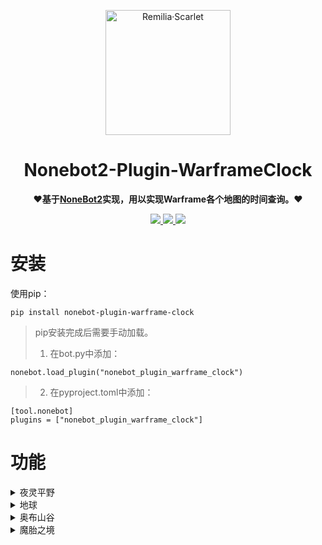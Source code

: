 <p align="center">
	<a href="https://github.com/axStar/WarframeQQbot_RemiliaScarlet">
		<img src="https://s3.bmp.ovh/imgs/2022/05/26/c0293edb48a8333f.png" width="200" height="200" alt="Remilia·Scarlet">
	</a>
</p>
<div align="center">

# Nonebot2-Plugin-WarframeClock

**❤基于[NoneBot2](https://github.com/nonebot/nonebot2)实现，用以实现Warframe各个地图的时间查询。❤**

<p align="center">
	<a href="https://space.bilibili.com/100455457">
		<img src="https://img.shields.io/badge/B%E7%AB%99-white?logo=bilibili">
	</a>
	<a href="https://qm.qq.com/cgi-bin/qm/qr?k=a1sMkSIXA_F2_6tDhuXdnD2u7ibinIcT&noverify=0">
		<img src="https://img.shields.io/badge/QQ-%23339999?logo=Tencent%20QQ">
	</a>
	<img src="https://img.shields.io/badge/%E5%BC%80%E5%8F%91%E8%BF%9B%E5%BA%A6-100%25-red">
</p>
</div>

# 安装
使用pip：
```
pip install nonebot-plugin-warframe-clock
```
>pip安装完成后需要手动加载。
>1. 在bot.py中添加： 
```
nonebot.load_plugin("nonebot_plugin_warframe_clock")
```
>2. 在pyproject.toml中添加：
```
[tool.nonebot]
plugins = ["nonebot_plugin_warframe_clock"]
```

# 功能
<details>
<summary>夜灵平野</summary>
<img src = 'https://i.bmp.ovh/imgs/2022/05/30/89e81aa3d5abd11e.png' />
</details>

<details>
<summary>地球</summary>
<img src = 'https://s3.bmp.ovh/imgs/2022/05/30/e9160c5475eadcb1.png' />
</details>

<details>
<summary>奥布山谷</summary>
<img src = 'https://s3.bmp.ovh/imgs/2022/05/30/f814ad9b154863de.png' />
</details>

<details>
<summary>魔胎之境</summary>
<img src = 'https://s3.bmp.ovh/imgs/2022/05/30/88c53e7bb3783319.png' />
</details>
